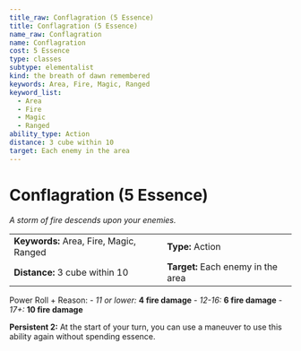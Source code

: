 ```yaml
---
title_raw: Conflagration (5 Essence)
title: Conflagration (5 Essence)
name_raw: Conflagration
name: Conflagration
cost: 5 Essence
type: classes
subtype: elementalist
kind: the breath of dawn remembered
keywords: Area, Fire, Magic, Ranged
keyword_list:
  - Area
  - Fire
  - Magic
  - Ranged
ability_type: Action
distance: 3 cube within 10
target: Each enemy in the area
---
```


# Conflagration (5 Essence)

*A storm of fire descends upon your enemies.*

|                                         |                                    |
| :-------------------------------------- | :--------------------------------- |
| **Keywords:** Area, Fire, Magic, Ranged | **Type:** Action                   |
| **Distance:** 3 cube within 10          | **Target:** Each enemy in the area |

Power Roll + Reason: - *11 or lower:* **4 fire damage** - *12-16:* **6 fire damage** - *17+:* **10 fire damage**

**Persistent 2:** At the start of your turn, you can use a maneuver to use this ability again without spending essence.
